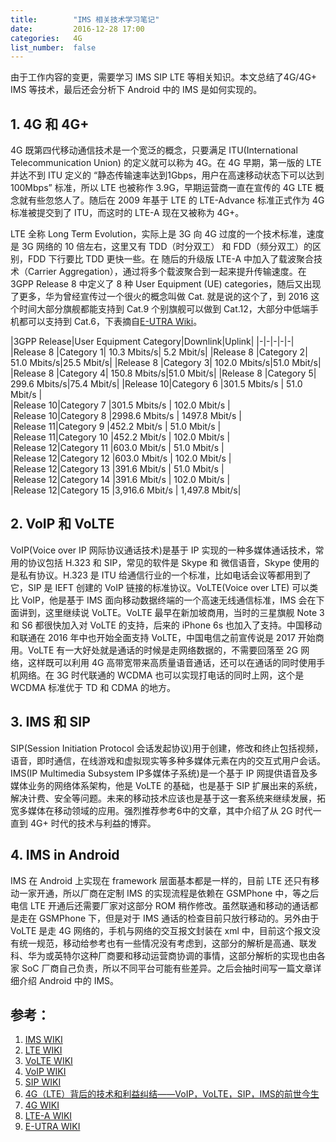 ```yaml
---
title:        "IMS 相关技术学习笔记"
date:         2016-12-28 17:00
categories:   4G
list_number:  false
---
```


由于工作内容的变更，需要学习 IMS SIP LTE 等相关知识。本文总结了4G/4G+ IMS 等技术，最后还会分析下 Android 中的 IMS 是如何实现的。
<!--more-->

## 1. 4G 和 4G+
4G 既第四代移动通信技术是一个宽泛的概念，只要满足 ITU(International Telecommunication Union) 的定义就可以称为 4G。在 4G 早期，第一版的 LTE 并达不到 ITU 定义的 “静态传输速率达到1Gbps，用户在高速移动状态下可以达到100Mbps” 标准，所以 LTE 也被称作 3.9G，早期运营商一直在宣传的 4G LTE 概念就有些忽悠人了。随后在 2009 年基于 LTE 的 LTE-Advance 标准正式作为 4G 标准被提交到了 ITU，而这时的 LTE-A 现在又被称为 4G+。

LTE 全称 Long Term Evolution，实际上是 3G 向 4G 过度的一个技术标准，速度是 3G 网络的 10 倍左右，这里又有 TDD（时分双工） 和 FDD（频分双工）的区别，FDD 下行要比 TDD 更快一些。在 随后的升级版 LTE-A 中加入了载波聚合技术（Carrier Aggregation），通过将多个载波聚合到一起来提升传输速度。在 3GPP Release 8 中定义了 8 种 User Equipment (UE) categories，随后又出现了更多，华为曾经宣传过一个很火的概念叫做 Cat. 就是说的这个了，到 2016 这个时间大部分旗舰都能支持到 Cat.9 个别旗舰可以做到 Cat.12，大部分中低端手机都可以支持到 Cat.6，下表摘自[E-UTRA Wiki](https://zh.wikipedia.org/wiki/E-UTRA)。

|3GPP Release|User Equipment Category|Downlink|Uplink|
|-|-|-|-|-|
|Release 8 |Category 1|	10.3 Mbits/s|	5.2 Mbit/s|
|Release 8 |Category 2|	51.0 Mbits/s|25.5 Mbit/s|
|Release 8 |Category 3|	102.0 Mbits/s|51.0 Mbit/s|
|Release 8 |Category 4|	150.8 Mbits/s|51.0 Mbit/s|
|Release 8 |Category 5|	299.6 Mbits/s|75.4 Mbit/s|
|Release 10|Category 6	|301.5 Mbits/s	| 51.0 Mbit/s	| 	 
|Release 10|Category 7	|301.5 Mbits/s	| 102.0 Mbit/s  |	 	 
|Release 10|Category 8	|2998.6 Mbits/s	| 1497.8 Mbit/s	| 	 
|Release 11|Category 9	|452.2 Mbit/s	| 51.0 Mbit/s	| 	 
|Release 11|Category 10	|452.2 Mbit/s	| 102.0 Mbit/s	|	 
|Release 12|Category 11	|603.0 Mbit/s	| 51.0 Mbit/s	|	 
|Release 12|Category 12	|603.0 Mbit/s	| 102.0 Mbit/s	|	 
|Release 12|Category 13	|391.6 Mbit/s	| 51.0 Mbit/s	|	 
|Release 12|Category 14	|391.6 Mbit/s	| 102.0 Mbit/s	|	 
|Release 12|Category 15	|3,916.6 Mbit/s	| 1,497.8 Mbit/s|	 


## 2. VoIP 和 VoLTE
VoIP(Voice over IP 网际协议通话技术)是基于 IP 实现的一种多媒体通话技术，常用的协议包括 H.323 和 SIP，常见的软件是 Skype 和 微信语音，Skype 使用的是私有协议。H.323 是 ITU 给通信行业的一个标准，比如电话会议等都用到了它，SIP 是 IEFT 创建的 VoIP 链接的标准协议。VoLTE(Voice over LTE) 可以类比 VoIP，他是基于 IMS 面向移动数据终端的一个高速无线通信标准，IMS 会在下面讲到，这里继续说 VoLTE。VoLTE 最早在新加坡商用，当时的三星旗舰 Note 3 和 S6 都很快加入对 VoLTE 的支持，后来的 iPhone 6s 也加入了支持。中国移动和联通在 2016 年中也开始全面支持 VoLTE，中国电信之前宣传说是 2017 开始商用。VoLTE 有一大好处就是通话的时候是走网络数据的，不需要回落至 2G 网络，这样既可以利用 4G 高带宽带来高质量语音通话，还可以在通话的同时使用手机网络。在 3G 时代联通的 WCDMA 也可以实现打电话的同时上网，这个是 WCDMA 标准优于 TD 和 CDMA 的地方。

## 3. IMS 和 SIP
SIP(Session Initiation Protocol 会话发起协议)用于创建，修改和终止包括视频，语音，即时通信，在线游戏和虚拟现实等多种多媒体元素在内的交互式用户会话。IMS(IP Multimedia Subsystem IP多媒体子系统)是一个基于 IP 网提供语音及多媒体业务的网络体系架构，他是 VoLTE 的基础，也是基于 SIP 扩展出来的系统，解决计费、安全等问题。未来的移动技术应该也是基于这一套系统来继续发展，拓宽多媒体在移动领域的应用。强烈推荐参考6中的文章，其中介绍了从 2G 时代一直到 4G+ 时代的技术与利益的博弈。

## 4. IMS in Android
IMS 在 Android 上实现在 framework 层面基本都是一样的，目前 LTE 还只有移动一家开通，所以厂商在定制 IMS 的实现流程是依赖在 GSMPhone 中，等之后电信 LTE 开通后还需要厂家对这部分 ROM 稍作修改。虽然联通和移动的通话都是走在 GSMPhone 下，但是对于 IMS 通话的检查目前只放行移动的。另外由于 VoLTE 是走 4G 网络的，手机与网络的交互报文封装在 xml 中，目前这个报文没有统一规范，移动给参考也有一些情况没有考虑到，这部分的解析是高通、联发科、华为或英特尔这种厂商要和移动运营商协调的事情，这部分解析的实现也由各家 SoC 厂商自己负责，所以不同平台可能有些差异。之后会抽时间写一篇文章详细介绍 Android 中的 IMS。

## 参考：
1. [IMS WIKI](https://zh.wikipedia.org/wiki/IP%E5%A4%9A%E5%AA%92%E4%BD%93%E5%AD%90%E7%B3%BB%E7%BB%9F)
2. [LTE WIKI](https://zh.wikipedia.org/wiki/%E9%95%B7%E6%9C%9F%E6%BC%94%E9%80%B2%E6%8A%80%E8%A1%93)
3. [VoLTE WIKI](https://zh.wikipedia.org/wiki/VoLTE)
4. [VoIP WIKI](https://zh.wikipedia.org/wiki/%E7%B6%B2%E9%9A%9B%E5%8D%94%E8%AD%B0%E9%80%9A%E8%A9%B1%E6%8A%80%E8%A1%93)
5. [SIP WIKI](https://zh.wikipedia.org/wiki/%E4%BC%9A%E8%AF%9D%E5%8F%91%E8%B5%B7%E5%8D%8F%E8%AE%AE)
6. [4G（LTE）背后的技术和利益纠结——VoIP，VoLTE，SIP，IMS的前世今生](http://blog.sina.com.cn/s/blog_3f3c8ca50101ib69.html)
7. [4G WIKI](https://zh.wikipedia.org/wiki/4G)
8. [LTE-A WIKI](https://en.wikipedia.org/wiki/LTE_Advanced)
9. [E-UTRA WIKI](https://zh.wikipedia.org/wiki/E-UTRA)
